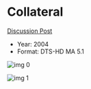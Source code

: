 # Collateral

[Discussion Post](https://www.avsforum.com/threads/bass-eq-for-filtered-movies.2995212/post-58092604)

* Year: 2004
* Format: DTS-HD MA 5.1

![img 0](https://i.imgur.com/LW8m9eJ.jpg)

![img 1](https://i.imgur.com/iVQhZFv.jpg)

